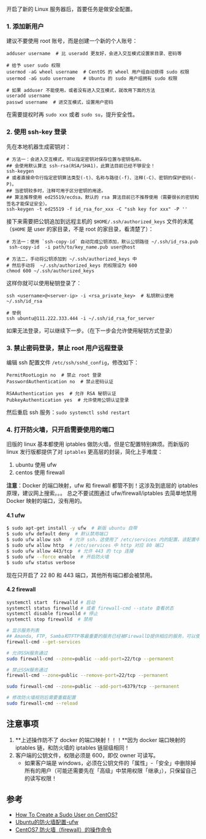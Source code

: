 开启了新的 Linux 服务器后，首要任务是做安全配置。

### 1. 添加新用户

建议不要使用 root 账号，而是创建一个新的个人账号：

```shell
adduser username  # 比 useradd 更友好，会进入交互模式设置家目录、密码等

# 给予 user sudo 权限
usermod -aG wheel username  # CentOS 的 wheel 用户组自动获得 sudo 权限
usermod -aG sudo username   # Ubuntu 的 sudo 用户组拥有 sudo 权限

# 如果 adduser 不能使用，或者没有进入交互模式，就改用下面的方法
useradd username
passwd username  # 进交互模式，设置用户密码
```

在需要提权时再 `sudo xxx` 或者 `sudo su`，提升安全性。


### 2. 使用 ssh-key 登录

先在本地机器生成密钥对：
```shell
# 方法一：会进入交互模式，可以指定密钥对保存位置与密钥名称。
## 会使用默认算法 ssh-rsa(RSA/SHA1)，此算法目前已经不够安全！
ssh-keygen
# 或者直接命令行指定密钥算法类型(-t)、名称与路径(-f)、注释(-C)、密钥的保护密码(-P)。
## 当密钥较多时，注释可用于区分密钥的用途。
## 算法推荐使用 ed25519/ecdsa，默认的 rsa 算法目前已不推荐使用（需要很长的密钥和签名才能保证安全）。
ssh-keygen -t ed25519 -f id_rsa_for_xxx -C "ssh key for xxx" -P ''
```

接下来需要把公钥追加到远程主机的 `$HOME/.ssh/authorized_keys` 文件的末尾（`$HOME` 是 user 的家目录，不是 root 的家目录，看清楚了）：

```shell
# 方法一：使用 `ssh-copy-id` 自动完成公钥添加，默认公钥路径 ~/.ssh/id_rsa.pub
 ssh-copy-id  -i path/to/key_name.pub user@host

# 方法二，手动将公钥添加到 ~/.ssh/authorized_keys 中
# 然后手动将  ~/.ssh/authorized_keys 的权限设为 600
chmod 600 ~/.ssh/authorized_keys
```

这样你就可以使用秘钥登录了：
```shell
ssh <username>@<server-ip> -i <rsa_private_key>  # 私钥默认使用 ~/.ssh/id_rsa

# 举例
ssh ubuntu@111.222.333.444 -i ~/.ssh/id_rsa_for_server
```

如果无法登录，可以继续下一步。（在下一步会允许使用秘钥方式登录）

### 3. 禁止密码登录，禁止 root 用户远程登录

编辑 ssh 配置文件 `/etc/ssh/sshd_config`，修改如下：
```config
PermitRootLogin no  # 禁止 root 登录
PasswordAuthentication no  # 禁止密码认证

RSAAuthentication yes  # 允许 RSA 秘钥认证
PubkeyAuthentication yes  # 允许使用公钥认证登录
```

然后重启 ssh 服务：`sudo systemctl sshd restart`

### 4. 打开防火墙，只开启需要使用的端口

旧版的 linux 基本都使用 iptables 做防火墙，但是它配置特别麻烦。而新版的 linux 发行版都提供了对 `iptables` 更高层的封装，简化上手难度：

1. ubuntu 使用 ufw
2. centos 使用 firewall

**注意**：Docker 的端口映射，ufw 和 firewall 都管不到！这涉及到底层的 iptables 原理，建议网上搜索。。。
总之不要试图通过 ufw/firewall/iptables 去简单地禁用 Docker 映射的端口，没有用的。

#### 4.1 ufw

```bash
$ sudo apt-get install -y ufw  # 新版 ubuntu 自带
$ sudo ufw default deny  # 默认禁用端口
$ sudo ufw allow ssh   # 允许 ssh，这使用了 /etc/services 内的配置，该配置中 ssh 对应端口 22
$ sudo ufw allow http  # /etc/services 中 http 对应 80 端口
$ sudo ufw allow 443/tcp  # 允许 443 的 tcp 连接
$ sudo ufw --force enable  # 开启防火墙
$ sudo ufw status verbose
```

现在只开启了 22 80 和 443 端口，其他所有端口都会被禁用。

#### 4.2 firewall

```bash
systemctl start  firewalld # 启动
systemctl status firewalld # 或者 firewall-cmd --state 查看状态
systemctl disable firewalld # 停止
systemctl stop firewalld  # 禁用

# 显示服务列表  
## Amanda, FTP, Samba和TFTP等最重要的服务已经被FirewallD提供相应的服务，可以使用如下命令查看：
firewall-cmd --get-services

# 允许SSH服务通过
sudo firewall-cmd --zone=public --add-port=22/tcp --permanent

# 禁止SSH服务通过
firewall-cmd --zone=public --remove-port=22/tcp --permanent

sudo firewall-cmd --zone=public --add-port=6379/tcp --permanent

# 修改防火墙规则后需要重载配置
sudo firewall-cmd --reload
```

## 注意事项

1. **上述操作防不了 docker 的端口映射！！！**因为 docker 端口映射的 iptables 链，和防火墙的 iptables 链层级相同！
1. 客户端的公钥文件，权限必须是 600，即仅 owner 可读写。
    - 如果客户端是 windows，必须在公钥文件的「属性」-「安全」中删除掉所有的用户（可能还需要先在「高级」中禁用权限「继承」），只保留自己的读写权限！

## 参考

- [How To Create a Sudo User on CentOS?](https://www.digitalocean.com/community/tutorials/how-to-create-a-sudo-user-on-centos-quickstart)
- [Ubuntu的防火墙配置-ufw](https://www.cnblogs.com/ylan2009/articles/2321136.html)
- [CentOS7 防火墙（firewall）的操作命令](https://www.cnblogs.com/leoxuan/p/8275343.html)

